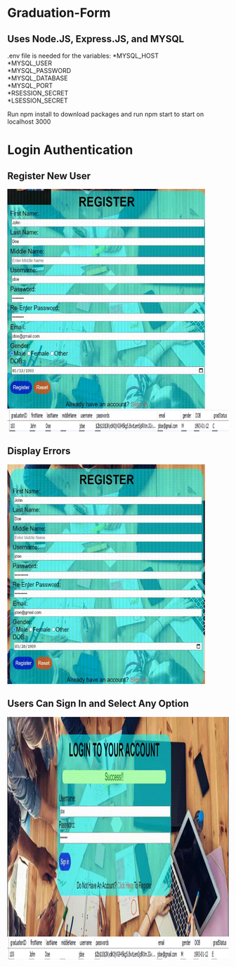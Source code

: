 # Graduation-Form
## Uses Node.JS, Express.JS, and MYSQL  
.env file is needed for the variables:
  *MYSQL_HOST  
  *MYSQL_USER  
  *MYSQL_PASSWORD  
  *MYSQL_DATABASE  
  *MYSQL_PORT  
  *RSESSION_SECRET  
  *LSESSION_SECRET  

Run npm install to download packages and run npm start to start on localhost 3000  
  
# Login Authentication
## Register New User  
<img src='/Styling/Images/rsucess.gif' width=450px height=500px title='Register' width='' alt='Register' />
<img src='/Styling/Images/row.png' width=1108px height=49px title='Register' width='' alt='Register' />
  
## Display Errors  
<img src='/Styling/Images/rerrors.gif' width=450px height=500px title='Errors' width='' alt='Errors' />
  
 ## Users Can Sign In and Select Any Option  
 <img src='/Styling/Images/sign in and approve.gif' width=750px height=500px title='Signin' width='' alt='Signin' />
<img src='/Styling/Images/newRow.png' width=1108px height=49px title='Update' alt='Update' />
